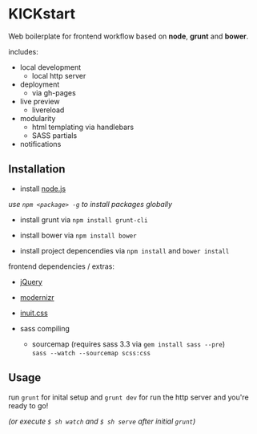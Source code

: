 # KICKstart

Web boilerplate for frontend workflow based on **node**, **grunt** and **bower**.  

includes:

- local development
    - local http server
- deployment
    - via gh-pages
- live preview
    - livereload
- modularity
    - html templating via handlebars
    - SASS partials
- notifications


## Installation

- install [node.js](http://nodejs.org/)

*use `npm <package> -g` to install packages globally*  

- install grunt via `npm install grunt-cli`
- install bower via `npm install bower`

- install project depencendies via `npm install` and `bower install`


frontend dependencies / extras:  

- [jQuery](http://jquery.com/)
- [modernizr](http://modernizr.com/)
- [inuit.css](http://inuitcss.com/)

- sass compiling
    - sourcemap (requires sass 3.3 via `gem install sass --pre`)  
    `sass --watch --sourcemap scss:css`

## Usage
run `grunt` for inital setup and `grunt dev` for run the http server and you're ready to go!

*(or execute `$ sh watch` and `$ sh serve` after initial `grunt`)*
